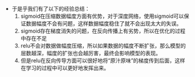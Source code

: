 * 于是乎我们有了以下的经验总结：
    1. sigmoid在压缩数据幅度方面有优势，对于深度网络，使用sigmoid可以保证数据幅度不会有问题，这样数据幅度稳住了就不会出现太大的失误。
    2. sigmoid存在梯度消失的问题，在反向传播上有劣势，所以在优化的过程中存在不足
    3. relu不会对数据做幅度压缩，所以如果数据的幅度不断扩张，那么模型的层数越深，幅度的扩张也会越厉害，最终会影响模型的表现。
    4. 但是relu在反向传导方面可以很好地将“原汁原味”的梯度传到后面，这样在学习的过程中可以更好地发挥出来。
    